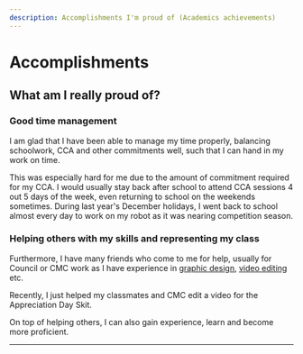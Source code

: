 ```yaml
---
description: Accomplishments I'm proud of (Academics achievements)
---
```


# Accomplishments

## What am I really proud of?

### Good time management

I am glad that I have been able to manage my time properly, balancing schoolwork, CCA and other commitments well, such that I can hand in my work on time.&#x20;

This was especially hard for me due to the amount of commitment required for my CCA. I would usually stay back after school to attend CCA sessions 4 out 5 days of the week, even returning to school on the weekends sometimes. During last year's December holidays, I went back to school almost every day to work on my robot as it was nearing competition season.

### Helping others with my skills and representing my class

Furthermore, I have many friends who come to me for help, usually for Council or CMC work as I have experience in [graphic design](../student-initiated-learning/graphic-design.md), [video editing](../student-initiated-learning/video-editing.md) etc.

Recently, I just helped my classmates and CMC edit a video for the Appreciation Day Skit.

On top of helping others, I can also gain experience, learn and become more proficient.

****
